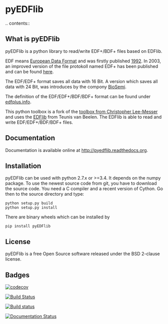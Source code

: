 pyEDFlib
========

.. contents::

What is pyEDFlib
----------------
pyEDFlib is a python library to read/write EDF+/BDF+ files based on EDFlib.

EDF means [European Data Format](http://www.edfplus.info/) and was firstly published [1992](http://www.sciencedirect.com/science/article/pii/0013469492900097). 
In 2003, an improved version of the file protokoll named EDF+ has been published and can be found [here](http://www.sciencedirect.com/science/article/pii/0013469492900097).

The EDF/EDF+ format saves all data with 16 Bit. A version which saves all data with 24 Bit,
was introduces by the compony [BioSemi](http://www.biosemi.com/faq/file_format.htm).

The definition of the EDF/EDF+/BDF/BDF+ format can be found under [edfplus.info](http://www.edfplus.info/).

This python toolbox is a fork of the [toolbox from Christopher Lee-Messer](https://bitbucket.org/cleemesser/python-edf/)
and uses the [EDFlib](http://www.teuniz.net/edflib/) from Teunis van Beelen.
The EDFlib is able to read and write EDF/EDF+/BDF/BDF+ files.

Documentation
-------------

Documentation is available online at http://pyedflib.readthedocs.org.

Installation
------------

pyEDFlib can be used with python 2.7.x or >=3.4. It depends on the numpy package.
To use the newest source code from git, you have to download the source code.
You need a C compiler and a recent version of Cython. Go then to the source directory and type:

    python setup.py build
    python setup.py install

There are binary wheels which can be installed by

    pip install pyEDFlib

License
-------

pyEDFlib is a free Open Source software released under the BSD 2-clause license.

Badges
------

[![codecov](https://codecov.io/gh/holgern/pyedflib/branch/master/graph/badge.svg)](https://codecov.io/gh/holgern/pyedflib)

[![Build Status](https://travis-ci.org/holgern/pyedflib.svg)](https://travis-ci.org/holgern/pyedflib)

[![Build status](https://ci.appveyor.com/api/projects/status/49wwigslgtj288q1?svg=true)](https://ci.appveyor.com/project/HolgerNahrstaedt/pyedflib)

[![Documentation Status](https://readthedocs.org/projects/pyedflib/badge/?version=latest)](http://pyedflib.readthedocs.org/en/latest/?badge=latest)